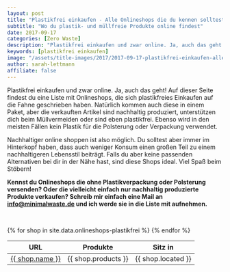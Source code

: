 ```yaml
---
layout: post
title: "Plastikfrei einkaufen - Alle Onlineshops die du kennen solltest"
subtitle: "Wo du plastik- und müllfreie Produkte online findest"
date: 2017-09-17
categories: [Zero Waste]
description: "Plastikfrei einkaufen und zwar online. Ja, auch das geht! Auf dieser Seite findest du eine Liste mit Onlineshops bei denen du plastikfrei einkaufen kannst."
keywords: [plastikfrei einkaufen]
image: "/assets/title-images/2017/2017-09-17-plastikfrei-einkaufen-alle-onlineshops.jpg"
author: sarah-lettmann
affiliate: false
---
```

Plastikfrei einkaufen und zwar online. Ja, auch das geht! Auf dieser Seite findest du eine Liste mit Onlineshops, die sich plastikfreies Einkaufen auf die Fahne geschrieben haben. Natürlich kommen auch diese in einem Paket, aber die verkauften Artikel sind nachhaltig produziert, unterstützen dich beim Müllvermeiden oder sind eben plastikfrei. Ebenso wird in den meisten Fällen kein Plastik für die Polsterung oder Verpackung verwendet.

Nachhaltiger online shoppen ist also möglich. Du solltest aber immer im Hinterkopf haben, dass auch weniger Konsum einen großen Teil zu einem nachhaltigeren Lebensstil beiträgt. Falls du aber keine passenden Alternativen bei dir in der Nähe hast, sind diese Shops ideal. Viel Spaß beim Stöbern!

**Kennst du Onlineshops die ohne Plastikverpackung oder Polsterung versenden? Oder die vielleicht einfach nur nachhaltig produzierte Produkte verkaufen? Schreib mir einfach eine Mail an [info@minimalwaste.de](mailto:info@minimalwaste.de) und ich werde sie in die Liste mit aufnehmen.**

&nbsp;

<div class="table">
  <table>
    <thead>
      <tr>
        <th>URL</th>
        <th>Produkte</th>
        <th>Sitz in</th>
      </tr>
    </thead>
    <tbody>
      {% for shop in site.data.onlineshops-plastikfrei %}
        <tr>
          <td><a href="{{ shop.url }}">{{ shop.name }}</a></td>
          <td>{{ shop.products }}</td>
          <td>{{ shop.located }}</td>
        </tr>
      {% endfor %}
    </tbody>
  </table>
</div>
